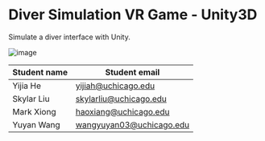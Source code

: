 # Diver Simulation VR Game - Unity3D
Simulate a diver interface with Unity.

![image]()

| Student name | Student email |
| --- | --- |
| Yijia He | yijiah@uchicago.edu |
| Skylar Liu | skylarliu@uchicago.edu |
| Mark Xiong | haoxiang@uchicago.edu |
| Yuyan Wang | wangyuyan03@uchicago.edu |
